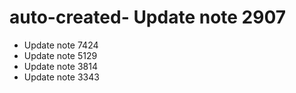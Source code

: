 # auto-created- Update note 2907
- Update note 7424
- Update note 5129
- Update note 3814
- Update note 3343
